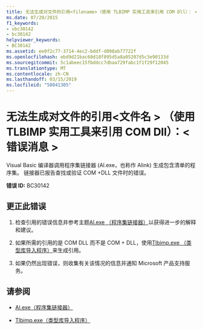 ```yaml
---
title: 无法生成对文件的引用<filename>（使用 TLBIMP 实用工具来引用 COM Dll）： <error message>
ms.date: 07/20/2015
f1_keywords:
- vbc30142
- bc30142
helpviewer_keywords:
- BC30142
ms.assetid: ee0f2c77-3714-4ec2-bddf-d098ab77722f
ms.openlocfilehash: ebd9d21bac60d18f895d5a8a05207d5c3e90133d
ms.sourcegitcommit: 5c1abeec15fbddcc7dbaa729fabc1f1f29f12045
ms.translationtype: MT
ms.contentlocale: zh-CN
ms.lasthandoff: 03/15/2019
ms.locfileid: "58041305"
---
```

# <a name="unable-to-generate-a-reference-to-file-filename-use-tlbimp-utility-to-reference-com-dlls-error-message"></a>无法生成对文件的引用\<文件名 > （使用 TLBIMP 实用工具来引用 COM Dll）：\<错误消息 >
Visual Basic 编译器调用程序集链接器 (Al.exe，也称作 Alink) 生成包含清单的程序集。 链接器已报告查找或验证 COM +DLL 文件时的错误。  
  
 **错误 ID:** BC30142  
  
## <a name="to-correct-this-error"></a>更正此错误  
  
1.  检查引用的错误信息并参考主题[Al.exe （程序集链接器）](../../framework/tools/al-exe-assembly-linker.md)以获得进一步的解释和建议。  
  
2.  如果所需的引用的是 COM DLL 而不是 COM + DLL，使用[Tlbimp.exe （类型库导入程序）](../../framework/tools/tlbimp-exe-type-library-importer.md)来生成引用。  
  
3.  如果仍然出现错误，则收集有关该情况的信息并通知 Microsoft 产品支持服务。  
  
## <a name="see-also"></a>请参阅

- [Al.exe（程序集链接器）](../../framework/tools/al-exe-assembly-linker.md)

- [Tlbimp.exe（类型库导入程序）](../../framework/tools/tlbimp-exe-type-library-importer.md)
